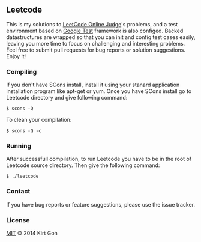 Leetcode
--------

This is my solutions to [LeetCode Online Judge](https://oj.leetcode.com)'s
problems, and a test environment based on [Google
Test](https://code.google.com/p/googletest/) framework is also configed.  Backed
datastructures are wrapped so that you can init and config test cases easily,
leaving you more time to focus on challenging and interesting problems.  Feel
free to submit pull requests for bug reports or solution suggestions. Enjoy it!

### Compiling
If you don't have SCons install, install it using your stanard application
installation program like apt-get or yum. Once you have SCons install go to
Leetcode directory and give following command:

    $ scons -Q 

To clean your compilation:

    $ scons -Q -c

### Running
After successfull compilation, to run Leetcode you have to be in the root of
Leetcode source directory.  Then give the following command:

    $ ./leetcode

### Contact
If you have bug reports or feature suggestions, please use the issue tracker.

### License
[MIT](http://cgm.mit-license.org/) © 2014 Kirt Goh
